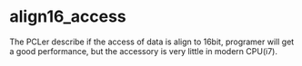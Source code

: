 # align16_access
The PCLer describe if the access of data is align to 16bit, programer will get a good performance, but the accessory is very little in modern CPU(i7).

